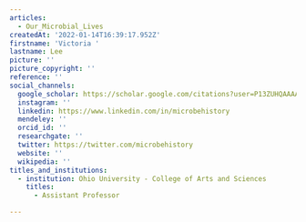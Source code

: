 ```yaml
---
articles:
  - Our_Microbial_Lives
createdAt: '2022-01-14T16:39:17.952Z'
firstname: 'Victoria '
lastname: Lee
picture: ''
picture_copyright: ''
reference: ''
social_channels:
  google_scholar: https://scholar.google.com/citations?user=P13ZUHQAAAAJ&hl=en
  instagram: ''
  linkedin: https://www.linkedin.com/in/microbehistory
  mendeley: ''
  orcid_id: ''
  researchgate: ''
  twitter: https://twitter.com/microbehistory
  website: ''
  wikipedia: ''
titles_and_institutions:
  - institution: Ohio University - College of Arts and Sciences
    titles:
      - Assistant Professor

---
```

